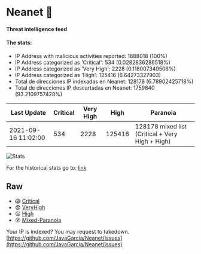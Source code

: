# Neanet :hocho:
#### Threat intelligence feed
#### The stats:

- IP Address with malicious activities reported: 1888018 (100%)
- IP Address categorized as 'Critical':  534 (0.0282836286518%)
- IP Address categorized as 'Very High':  2228 (0.118007349506%)
- IP Address categorized as 'High':  125416 (6.64273327903)
- Total de direcciones IP indexadas en Neanet:  128178 (6.78902425718%)
- Total de direcciones IP descartadas en Neanet:  1759840 (93.2109757428%)

| Last Update | Critical | Very High | High | Paranoia |
| --- | --- | --- | --- | --- |
| 2021-09-16 11:02:00 | 534 | 2228 | 125416 | 128178 mixed list (Critical + Very High + High)|

![Stats](https://docs.google.com/spreadsheets/d/e/2PACX-1vSnaNMIXVabIpDJjufMlzH7poXnshF3mgd8Is1g9ytUEzVsP5my4Trn8f-xkoLLQ38xpL3HtmUexLo6/pubchart?oid=501124687&format=image)

For the historical stats go to: [link](/stats.csv)
## Raw
- :scream: [Critical](https://raw.githubusercontent.com/JavaGarcia/Neanet/master/blacklists/neanet_critical.txt)
- :fearful: [VeryHigh](https://raw.githubusercontent.com/JavaGarcia/Neanet/master/blacklists/neanet_veryHigh.txtt)
- :frowning: [High](https://raw.githubusercontent.com/JavaGarcia/Neanet/master/blacklists/neanet_high.txt)
- :dizzy_face: [Mixed-Paranoia](https://raw.githubusercontent.com/JavaGarcia/Neanet/master/blacklists/neanet_all.txt)


Your IP is indexed? You may request to takedown. [https://github.com/JavaGarcia/Neanet/issues](https://github.com/JavaGarcia/Neanet/issues)

































































































































































































































































































































































































































































































































































































































































































































































































































































































































































































































































































































































































































































































































































































































































































































































































































































































































































































































































































































































































































































































































































































































































































































































































































































































































































































































































































































































































































































































































































































































































































































































































































































































































































































































































































































































































































































































































































































































































































































































































































































































































































































































































































































































































































































































































































































































































































































































































































































































































































































































































































































































































































































































































































































































































































































































































































































































































































































































































































































































































































































































































































































































































































































































































































































































































































































































































































































































































































































































































































































































































































































































































































































































































































































































































































































































































































































































































































































































































































































































































































































































































































































































































































































































































































































































































































































































































































































































































































































































































































































